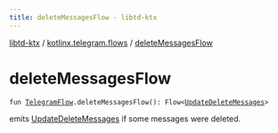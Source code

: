 ```yaml
---
title: deleteMessagesFlow - libtd-ktx
---
```


[libtd-ktx](../index.html) / [kotlinx.telegram.flows](index.html) / [deleteMessagesFlow](./delete-messages-flow.html)

# deleteMessagesFlow

`fun `[`TelegramFlow`](../kotlinx.telegram.core/-telegram-flow/index.html)`.deleteMessagesFlow(): Flow<`[`UpdateDeleteMessages`](https://tdlibx.github.io/td/docs/org/drinkless/td/libcore/telegram/TdApi/UpdateDeleteMessages.html)`>`

emits [UpdateDeleteMessages](https://tdlibx.github.io/td/docs/org/drinkless/td/libcore/telegram/TdApi/UpdateDeleteMessages.html) if some messages were deleted.

